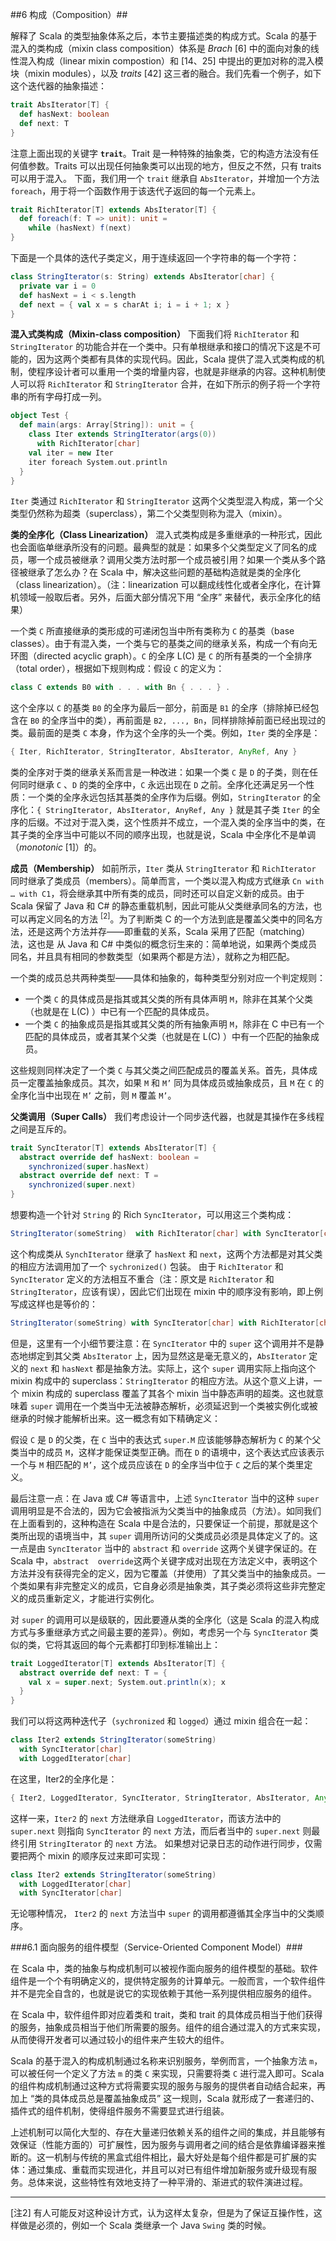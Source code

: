 ##6	构成（Composition）##

解释了 Scala 的类型抽象体系之后，本节主要描述类的构成方式。Scala 的基于混入的类构成（mixin class composition）体系是 _Brach_ [6] 中的面向对象的线性混入构成（linear mixin compostion）和 [14、25] 中提出的更加对称的混入模块（mixin modules），以及 _traits_ [42] 这三者的融合。我们先看一个例子，如下这个迭代器的抽象描述：
```Scala
trait AbsIterator[T] {
  def hasNext: boolean
  def next: T
}
```
注意上面出现的关键字 **`trait`**。Trait 是一种特殊的抽象类，它的构造方法没有任何值参数。Traits 可以出现任何抽象类可以出现的地方，但反之不然，只有 traits 可以用于混入。
下面，我们用一个 `trait` 继承自 `AbsIterator`，并增加一个方法 `foreach`，用于将一个函数作用于该迭代子返回的每一个元素上。
```Scala
trait RichIterator[T] extends AbsIterator[T] {
  def foreach(f: T => unit): unit =
    while (hasNext) f(next)
}
```
下面是一个具体的迭代子类定义，用于连续返回一个字符串的每一个字符：
```Scala
class StringIterator(s: String) extends AbsIterator[char] {
  private var i = 0
  def hasNext = i < s.length
  def next = { val x = s charAt i; i = i + 1; x }
}
```
**混入式类构成（Mixin-class composition）** 下面我们将 `RichIterator` 和 `StringIterator` 的功能合并在一个类中。只有单根继承和接口的情况下这是不可能的，因为这两个类都有具体的实现代码。因此，Scala 提供了混入式类构成的机制，使程序设计者可以重用一个类的增量内容，也就是非继承的内容。这种机制使人可以将 `RichIterator` 和 `StringIterator` 合并，在如下所示的例子将一个字符串的所有字母打成一列。
```Scala
object Test {
  def main(args: Array[String]): unit = {
    class Iter extends StringIterator(args(0))
      with RichIterator[char]
    val iter = new Iter
    iter foreach System.out.println
  }
}
```
`Iter` 类通过 `RichIterator` 和 `StringIterator` 这两个父类型混入构成，第一个父类型仍然称为超类（superclass），第二个父类型则称为混入（mixin）。

**类的全序化（Class Linearization）**
混入式类构成是多重继承的一种形式，因此也会面临单继承所没有的问题。最典型的就是：如果多个父类型定义了同名的成员，哪一个成员被继承？调用父类方法时那一个成员被引用？如果一个类从多个路径被继承了怎么办？在 Scala 中，解决这些问题的基础构造就是类的全序化（class linearization）。（注：linearization 可以翻成线性化或者全序化，在计算机领域一般取后者。另外，后面大部分情况下用 “全序” 来替代，表示全序化的结果）

一个类 `C` 所直接继承的类形成的可递闭包当中所有类称为 `C` 的基类（base classes）。由于有混入类，一个类与它的基类之间的继承关系，构成一个有向无环图（directed acyclic graph）。`C` 的全序 L(C) 是 `C` 的所有基类的一个全排序（total order），根据如下规则构成：假设 `C` 的定义为：
```Scala
class C extends B0 with . . . with Bn { . . . } .
```
这个全序以 `C` 的基类 `B0` 的全序为最后一部分，前面是 `B1` 的全序（排除掉已经包含在 `B0` 的全序当中的类），再前面是 `B2, ..., Bn`，同样排除掉前面已经出现过的类。最前面的是类 `C` 本身，作为这个全序的头一个类。例如，`Iter` 类的全序是：
```Scala
{ Iter, RichIterator, StringIterator, AbsIterator, AnyRef, Any }
```
类的全序对于类的继承关系而言是一种改进：如果一个类 `C` 是 `D` 的子类，则在任何同时继承 `C` 、`D` 的类的全序中，`C` 永远出现在 `D` 之前。全序化还满足另一个性质：一个类的全序永远包括其基类的全序作为后缀。例如，`StringIterator` 的全序化：`{ StringIterator, AbsIterator, AnyRef, Any }` 就是其子类 `Iter` 的全序的后缀。不过对于混入类，这个性质并不成立，一个混入类的全序当中的类，在其子类的全序当中可能以不同的顺序出现，也就是说，Scala 中全序化不是单调（_monotonic_ [1]）的。

**成员（Membership）**
如前所示，`Iter` 类从 `StringIterator` 和 `RichIterator` 同时继承了类成员（members）。简单而言，一个类以混入构成方式继承 `Cn with … with C1`，将会继承其中所有类的成员，同时还可以自定义新的成员。由于 Scala 保留了 Java 和 C# 的静态重载机制，因此可能从父类继承同名的方法，也可以再定义同名的方法 <sup>[2]</sup>。为了判断类 C 的一个方法到底是覆盖父类中的同名方法，还是这两个方法并存——即重载的关系，Scala 采用了匹配（matching）法，这也是 从 Java  和 C# 中类似的概念衍生来的：简单地说，如果两个类成员同名，并且具有相同的参数类型（如果两个都是方法），就称之为相匹配。

一个类的成员总共两种类型——具体和抽象的，每种类型分别对应一个判定规则：

* 一个类 `C` 的具体成员是指其或其父类的所有具体声明 `M`，除非在其某个父类（也就是在 L(C) ）中已有一个匹配的具体成员。
* 一个类 `C` 的抽象成员是指其或其父类的所有抽象声明 `M`，除非在 C 中已有一个匹配的具体成员，或者其某个父类（也就是在 L(C) ）中有一个匹配的抽象成员。

这些规则同样决定了一个类 `C` 与其父类之间匹配成员的覆盖关系。首先，具体成员一定覆盖抽象成员。其次，如果 `M` 和 `M’` 同为具体成员或抽象成员，且 `M` 在 `C` 的全序化当中出现在 `M’` 之前，则 `M` 覆盖 `M’`。

**父类调用（Super Calls）**
我们考虑设计一个同步迭代器，也就是其操作在多线程之间是互斥的。
```Scala
trait SyncIterator[T] extends AbsIterator[T] {
  abstract override def hasNext: boolean =
    synchronized(super.hasNext)
  abstract override def next: T =
    synchronized(super.next)
}
```
想要构造一个针对 `String` 的 Rich `SyncIterator`，可以用这三个类构成：
```Scala
StringIterator(someString) 	with RichIterator[char] with SyncIterator[char]
```
这个构成类从 `SynchIterator` 继承了 `hasNext` 和 `next`，这两个方法都是对其父类的相应方法调用加了一个 `sychronized()` 包装。
由于 `RichIterator` 和 `SyncIterator` 定义的方法相互不重合（注：原文是 `RichIterator` 和 `StringIterator`，应该有误），因此它们出现在 mixin 中的顺序没有影响，即上例写成这样也是等价的：
```Scala
StringIterator(someString) with SyncIterator[char] with RichIterator[char]
```
但是，这里有一个小细节要注意：在 `SyncIterator` 中的 `super` 这个调用并不是静态地绑定到其父类 `AbsIterator` 上，因为显然这是毫无意义的，`AbsIterator` 定义的 `next` 和 `hasNext` 都是抽象方法。实际上，这个 `super` 调用实际上指向这个 mixin 构成中的 superclass：`StringIterator` 的相应方法。从这个意义上讲，一个 mixin 构成的 superclass 覆盖了其各个 mixin 当中静态声明的超类。这也就意味着 `super` 调用在一个类当中无法被静态解析，必须延迟到一个类被实例化或被继承的时候才能解析出来。这一概念有如下精确定义：

假设 `C` 是 `D` 的父类，在 `C` 当中的表达式 `super.M` 应该能够静态解析为 `C` 的某个父类当中的成员 `M`，这样才能保证类型正确。而在 `D` 的语境中，这个表达式应该表示一个与 `M` 相匹配的 `M’`，这个成员应该在 `D` 的全序当中位于 `C` 之后的某个类里定义。

最后注意一点：在 Java 或 C# 等语言中，上述 `SyncIterator` 当中的这种 `super` 调用明显是不合法的，因为它会被指派为父类当中的抽象成员（方法）。如同我们在上面看到的，这种构造在 Scala 中是合法的，只要保证一个前提，那就是这个类所出现的语境当中，其 `super` 调用所访问的父类成员必须是具体定义了的。这一点是由 `SyncIterator` 当中的 `abstract` 和 `override` 这两个关键字保证的。在 Scala 中，`abstract  override`这两个关键字成对出现在方法定义中，表明这个方法并没有获得完全的定义，因为它覆盖（并使用）了其父类当中的抽象成员。一个类如果有非完整定义的成员，它自身必须是抽象类，其子类必须将这些非完整定义的成员重新定义，才能进行实例化。

对 `super` 的调用可以是级联的，因此要遵从类的全序化（这是 Scala 的混入构成方式与多重继承方式之间最主要的差异）。例如，考虑另一个与 `SyncIterator` 类似的类，它将其返回的每个元素都打印到标准输出上：
```Scala
trait LoggedIterator[T] extends AbsIterator[T] {
  abstract override def next: T = {
    val x = super.next; System.out.println(x); x
  }
}
```
我们可以将这两种迭代子（`sychronized` 和 `logged`）通过 mixin 组合在一起：
```scala
class Iter2 extends StringIterator(someString)
  with SyncIterator[char]
  with LoggedIterator[char]
```
在这里，Iter2的全序化是：
```Scala
{ Iter2, LoggedIterator, SyncIterator, StringIterator, AbsIterator, AnyRef, Any }
```
这样一来，`Iter2` 的 `next` 方法继承自 `LoggedIterator`，而该方法中的 `super.next` 则指向 `SyncIterator` 的 `next` 方法，而后者当中的 `super.next` 则最终引用 `StringIterator` 的 `next` 方法。
如果想对记录日志的动作进行同步，仅需要把两个 mixin 的顺序反过来即可实现：
```Scala
class Iter2 extends StringIterator(someString)
  with LoggedIterator[char]
  with SyncIterator[char]
```
无论哪种情况， `Iter2` 的 `next` 方法当中 `super` 的调用都遵循其全序当中的父类顺序。

###6.1 面向服务的组件模型（Service-Oriented Component Model）###

在 Scala 中，类的抽象与构成机制可以被视作面向服务的组件模型的基础。软件组件是一个个有明确定义的，提供特定服务的计算单元。一般而言，一个软件组件并不是完全自含的，也就是说它的实现依赖于其他一系列提供相应服务的组件。

在 Scala 中，软件组件即对应着类和 trait，类和 trait 的具体成员相当于他们获得的服务，抽象成员相当于他们所需要的服务。组件的组合通过混入的方式来实现，从而使得开发者可以通过较小的组件来产生较大的组件。

Scala 的基于混入的构成机制通过名称来识别服务，举例而言，一个抽象方法 `m`，可以被任何一个定义了方法 `m` 的类 `C` 来实现，只需要将类 `C` 进行混入即可。Scala 的组件构成机制通过这种方式将需要实现的服务与服务的提供者自动结合起来，再加上 “类的具体成员总是覆盖抽象成员” 这一规则，Scala 就形成了一套递归的、插件式的组件机制，使得组件服务不需要显式进行组装。

上述机制可以简化大型的、存在大量递归依赖关系的组件之间的集成，并且能够有效保证（性能方面的）可扩展性，因为服务与调用者之间的结合是依靠编译器来推断的。这一机制与传统的黑盒式组件相比，最大好处是每个组件都是可扩展的实体：通过集成、重载而实现进化，并且可以对已有组件增加新服务或升级现有服务。总体来说，这些特性有效地支持了一种平滑的、渐进式的软件演进过程。

-----------------------------------------------------------------------------------------
[注2] 有人可能反对这种设计方式，认为这样太复杂，但是为了保证互操作性，这样做是必须的，例如一个 Scala 类继承一个 Java `Swing` 类的时候。
